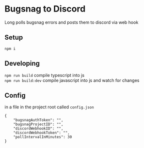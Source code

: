 # Bugsnag to Discord
Long polls bugsnag errors and posts them to discord via web hook

## Setup
`npm i`

## Developing
`npm run build` compile typescript into js  
`npm run build:dev` compile javascript into js and watch for changes

## Config
in a file in the project root called `config.json`
```
{
    "bugsnagAuthToken": "",
    "bugsnagProjectID": "",
    "discordWebhookID": "",
    "discordWebhookToken": "",
    "pollIntervalInMinutes": 30
}
```
